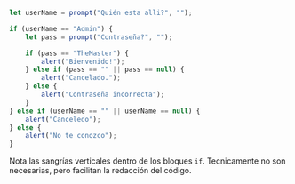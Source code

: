 ```js run demo
let userName = prompt("Quién esta alli?", "");

if (userName == "Admin") {
	let pass = prompt("Contraseña?", "");

	if (pass == "TheMaster") {
		alert("Bienvenido!");
	} else if (pass == "" || pass == null) {
		alert("Cancelado.");
	} else {
		alert("Contraseña incorrecta");
	}
} else if (userName == "" || userName == null) {
	alert("Canceledo");
} else {
	alert("No te conozco");
}
```

Nota las sangrías verticales dentro de los bloques `if`. Tecnicamente no son necesarias, pero facilitan la redacción del código.
